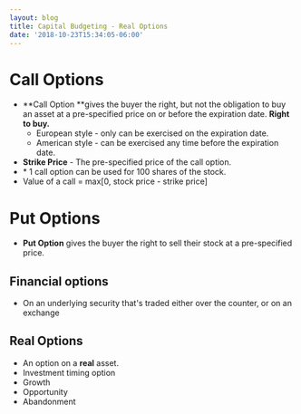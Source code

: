 ```yaml
---
layout: blog
title: Capital Budgeting - Real Options
date: '2018-10-23T15:34:05-06:00'
---
```

# Call Options

* **Call Option **gives the buyer the right, but not the obligation to buy an asset at a pre-specified price on or before the expiration date. **Right to buy.**
  * European style - only can be exercised on the expiration date.
  * American style - can be exercised any time before the expiration date.
* **Strike Price** - The pre-specified price of the call option.
* \* 1 call option can be used for 100 shares of the stock.
* Value of a call = max\[0, stock price - strike price]

# Put Options

* **Put Option** gives the buyer the right to sell their stock at a pre-specified price.

## Financial options

* On an underlying security that's traded either over the counter, or on an exchange

## Real Options

* An option on a **real** asset.
* Investment timing option
* Growth
* Opportunity
* Abandonment
